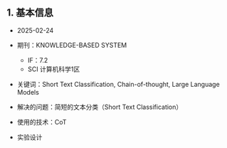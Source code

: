 ## 1. 基本信息

- 2025-02-24
- 期刊：KNOWLEDGE-BASED SYSTEM
	- IF：7.2
	- SCI 计算机科学1区

- 关键词：Short Text Classification, Chain-of-thought, Large Language Models
- 解决的问题：简短的文本分类（Short Text Classification）
- 使用的技术：CoT
- 实验设计